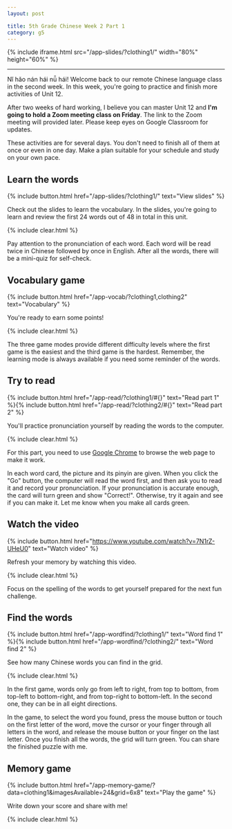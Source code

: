```yaml
---
layout: post

title: 5th Grade Chinese Week 2 Part 1
category: g5
---
```


{% include iframe.html src="/app-slides/?clothing1/" width="80%" height="60%" %}

---

Nǐ hǎo nán hái nǚ hái! Welcome back to our remote Chinese language class in the second week. In this week, you're going to practice and finish more activities of Unit 12.

After two weeks of hard working, I believe you can master Unit 12 and **I'm going to hold a Zoom meeting class on Friday**. The link to the Zoom meeting will provided later. Please keep eyes on Google Classroom for updates.

These activities are for several days. You don't need to finish all of them at once or even in one day. Make a plan suitable for your schedule and study on your own pace.

## Learn the words

{% include button.html href="/app-slides/?clothing1/" text="View slides" %}

Check out the slides to learn the vocabulary. In the slides, you're going to learn and review the first 24 words out of 48 in total in this unit.

{% include clear.html %}

Pay attention to the pronunciation of each word. Each word will be read twice in Chinese followed by once in English. After all the words, there will be a mini-quiz for self-check.

## Vocabulary game

{% include button.html href="/app-vocab/?clothing1,clothing2" text="Vocabulary" %}

You're ready to earn some points!

{% include clear.html %}

The three game modes provide different difficulty levels where the first game is the easiest and the third game is the hardest. Remember, the learning mode is always available if you need some reminder of the words.

## Try to read

{% include button.html href="/app-read/?clothing1/#{}" text="Read part 1" %}{% include button.html href="/app-read/?clothing2/#{}" text="Read part 2" %}

You'll practice pronunciation yourself by reading the words to the computer.

{% include clear.html %}

For this part, you need to use [Google Chrome][chrome] to browse the web page to make it work.

In each word card, the picture and its pinyin are given. When you click the "Go" button, the computer will read the word first, and then ask you to read it and record your pronunciation. If your pronunciation is accurate enough, the card will turn green and show "Correct!". Otherwise, try it again and see if you can make it. Let me know when you make all cards green.

## Watch the video

{% include button.html href="https://www.youtube.com/watch?v=7N1rZ-UHeU0" text="Watch video" %}

Refresh your memory by watching this video.

{% include clear.html %}

Focus on the spelling of the words to get yourself prepared for the next fun challenge.

## Find the words

{% include button.html href="/app-wordfind/?clothing1/" text="Word find 1" %}{% include button.html href="/app-wordfind/?clothing2/" text="Word find 2" %}

See how many Chinese words you can find in the grid.

{% include clear.html %}

In the first game, words only go from left to right, from top to bottom, from top-left to bottom-right, and from top-right to bottom-left. In the second one, they can be in all eight directions.

In the game, to select the word you found, press the mouse button or touch on the first letter of the word, move the cursor or your finger through all letters in the word, and release the mouse button or your finger on the last letter. Once you finish all the words, the grid will turn green. You can share the finished puzzle with me.

## Memory game

{% include button.html href="/app-memory-game/?data=clothing1&imagesAvailable=24&grid=6x8" text="Play the game" %}

Write down your score and share with me!

{% include clear.html %}

[chrome]: https://www.google.com/intl/en/chrome/
